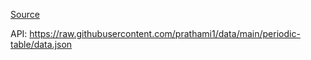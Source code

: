 [Source](https://github.com/Bowserinator/Periodic-Table-JSON/blob/master/PeriodicTableJSON.json)

API: https://raw.githubusercontent.com/prathami1/data/main/periodic-table/data.json
